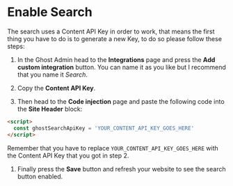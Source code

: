 # Enable Search

The search uses a Content API Key in order to work, that means the first thing you have to do is to generate a new Key, to do so please follow these steps:

1. In the Ghost Admin head to the **Integrations** page and press the **Add custom integration** button. You can name it as you like but I recommend that you name it _Search_.

2. Copy the **Content API Key**.

3. Then head to the **Code injection** page and paste the following code into the **Site Header** block:

```html
<script>
  const ghostSearchApiKey = 'YOUR_CONTENT_API_KEY_GOES_HERE'
</script>
```

Remember that you have to replace `YOUR_CONTENT_API_KEY_GOES_HERE` with the Content API Key that you got in step 2.

1. Finally press the **Save** button and refresh your website to see the search button enabled.
